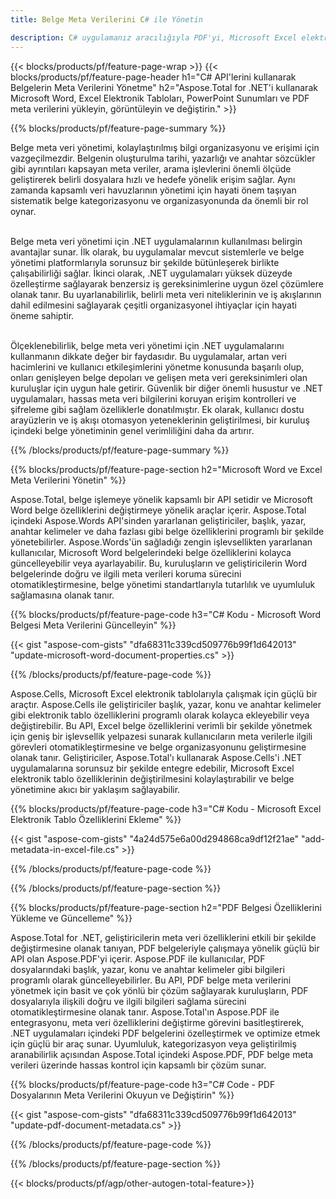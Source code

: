 ```yaml
---
title: Belge Meta Verilerini C# ile Yönetin 

description: C# uygulamanız aracılığıyla PDF'yi, Microsoft Excel elektronik tablolarını, PowerPoint Sunumlarını ve Word belgelerinin meta verilerini görüntüleyin ve güncelleyin.
---
```


{{< blocks/products/pf/feature-page-wrap >}}
{{< blocks/products/pf/feature-page-header h1="C# API'lerini kullanarak Belgelerin Meta Verilerini Yönetme" h2="Aspose.Total for .NET'i kullanarak Microsoft Word, Excel Elektronik Tabloları, PowerPoint Sunumları ve PDF meta verilerini yükleyin, görüntüleyin ve değiştirin." >}}

{{% blocks/products/pf/feature-page-summary %}}

Belge meta veri yönetimi, kolaylaştırılmış bilgi organizasyonu ve erişimi için vazgeçilmezdir. Belgenin oluşturulma tarihi, yazarlığı ve anahtar sözcükler gibi ayrıntıları kapsayan meta veriler, arama işlevlerini önemli ölçüde geliştirerek belirli dosyalara hızlı ve hedefe yönelik erişim sağlar. Aynı zamanda kapsamlı veri havuzlarının yönetimi için hayati önem taşıyan sistematik belge kategorizasyonu ve organizasyonunda da önemli bir rol oynar. <br /><br />

Belge meta veri yönetimi için .NET uygulamalarının kullanılması belirgin avantajlar sunar. İlk olarak, bu uygulamalar mevcut sistemlerle ve belge yönetimi platformlarıyla sorunsuz bir şekilde bütünleşerek birlikte çalışabilirliği sağlar. İkinci olarak, .NET uygulamaları yüksek düzeyde özelleştirme sağlayarak benzersiz iş gereksinimlerine uygun özel çözümlere olanak tanır. Bu uyarlanabilirlik, belirli meta veri niteliklerinin ve iş akışlarının dahil edilmesini sağlayarak çeşitli organizasyonel ihtiyaçlar için hayati öneme sahiptir.<br /><br />

Ölçeklenebilirlik, belge meta veri yönetimi için .NET uygulamalarını kullanmanın dikkate değer bir faydasıdır. Bu uygulamalar, artan veri hacimlerini ve kullanıcı etkileşimlerini yönetme konusunda başarılı olup, onları genişleyen belge depoları ve gelişen meta veri gereksinimleri olan kuruluşlar için uygun hale getirir. Güvenlik bir diğer önemli husustur ve .NET uygulamaları, hassas meta veri bilgilerini koruyan erişim kontrolleri ve şifreleme gibi sağlam özelliklerle donatılmıştır. Ek olarak, kullanıcı dostu arayüzlerin ve iş akışı otomasyon yeteneklerinin geliştirilmesi, bir kuruluş içindeki belge yönetiminin genel verimliliğini daha da artırır.

{{% /blocks/products/pf/feature-page-summary  %}}


{{% blocks/products/pf/feature-page-section  h2="Microsoft Word ve Excel Meta Verilerini Yönetin" %}}

Aspose.Total, belge işlemeye yönelik kapsamlı bir API setidir ve Microsoft Word belge özelliklerini değiştirmeye yönelik araçlar içerir. Aspose.Total içindeki Aspose.Words API'sinden yararlanan geliştiriciler, başlık, yazar, anahtar kelimeler ve daha fazlası gibi belge özelliklerini programlı bir şekilde yönetebilirler. Aspose.Words'ün sağladığı zengin işlevsellikten yararlanan kullanıcılar, Microsoft Word belgelerindeki belge özelliklerini kolayca güncelleyebilir veya ayarlayabilir. Bu, kuruluşların ve geliştiricilerin Word belgelerinde doğru ve ilgili meta verileri koruma sürecini otomatikleştirmesine, belge yönetimi standartlarıyla tutarlılık ve uyumluluk sağlamasına olanak tanır. 

{{% blocks/products/pf/feature-page-code h3="C# Kodu - Microsoft Word Belgesi Meta Verilerini Güncelleyin" %}}

{{< gist "aspose-com-gists" "dfa68311c339cd509776b99f1d642013" "update-microsoft-word-document-properties.cs" >}}

{{% /blocks/products/pf/feature-page-code  %}}

Aspose.Cells, Microsoft Excel elektronik tablolarıyla çalışmak için güçlü bir araçtır. Aspose.Cells ile geliştiriciler başlık, yazar, konu ve anahtar kelimeler gibi elektronik tablo özelliklerini programlı olarak kolayca ekleyebilir veya değiştirebilir. Bu API, Excel belge özelliklerini verimli bir şekilde yönetmek için geniş bir işlevsellik yelpazesi sunarak kullanıcıların meta verilerle ilgili görevleri otomatikleştirmesine ve belge organizasyonunu geliştirmesine olanak tanır. Geliştiriciler, Aspose.Total'ı kullanarak Aspose.Cells'i .NET uygulamalarına sorunsuz bir şekilde entegre edebilir, Microsoft Excel elektronik tablo özelliklerinin değiştirilmesini kolaylaştırabilir ve belge yönetimine akıcı bir yaklaşım sağlayabilir. 

{{% blocks/products/pf/feature-page-code h3="C# Kodu - Microsoft Excel Elektronik Tablo Özelliklerini Ekleme" %}}

{{< gist "aspose-com-gists" "4a24d575e6a00d294868ca9df12f21ae" "add-metadata-in-excel-file.cs" >}}

{{% /blocks/products/pf/feature-page-code  %}}

{{% /blocks/products/pf/feature-page-section %}}


{{% blocks/products/pf/feature-page-section  h2="PDF Belgesi Özelliklerini Yükleme ve Güncelleme" %}}

Aspose.Total for .NET, geliştiricilerin meta veri özelliklerini etkili bir şekilde değiştirmesine olanak tanıyan, PDF belgeleriyle çalışmaya yönelik güçlü bir API olan Aspose.PDF'yi içerir. Aspose.PDF ile kullanıcılar, PDF dosyalarındaki başlık, yazar, konu ve anahtar kelimeler gibi bilgileri programlı olarak güncelleyebilirler. Bu API, PDF belge meta verilerini yönetmek için basit ve çok yönlü bir çözüm sağlayarak kuruluşların, PDF dosyalarıyla ilişkili doğru ve ilgili bilgileri sağlama sürecini otomatikleştirmesine olanak tanır. Aspose.Total'ın Aspose.PDF ile entegrasyonu, meta veri özelliklerini değiştirme görevini basitleştirerek, .NET uygulamaları içindeki PDF belgelerini özelleştirmek ve optimize etmek için güçlü bir araç sunar. Uyumluluk, kategorizasyon veya geliştirilmiş aranabilirlik açısından Aspose.Total içindeki Aspose.PDF, PDF belge meta verileri üzerinde hassas kontrol için kapsamlı bir çözüm sunar.

{{% blocks/products/pf/feature-page-code h3="C# Code - PDF Dosyalarının Meta Verilerini Okuyun ve Değiştirin" %}}

{{< gist "aspose-com-gists" "dfa68311c339cd509776b99f1d642013" "update-pdf-document-metadata.cs" >}}

{{% /blocks/products/pf/feature-page-code  %}}

{{% /blocks/products/pf/feature-page-section %}}

{{< blocks/products/pf/agp/other-autogen-total-feature>}}